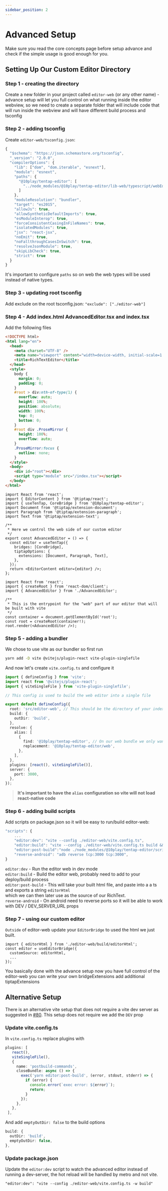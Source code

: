 ```yaml
---
sidebar_position: 2
---
```


# Advanced Setup

Make sure you read the core concepts page before setup advance and check if the simple usage is good enough for you.

## Setting Up Our Custom Editor Directory

### Step 1 - creating the directory

Create a new folder in your project called `editor-web` (or any other name) - advance setup will let you full control on what running inside the editor webview, so we need to create a separate folder that will include code that will run inside the webview and will have different build process and tsconfig

### Step 2 - adding tsconfig

Create `editor-web/tsconfig.json`:

```ts title="editor-web/tsconfig.json"
{
  "$schema": "https://json.schemastore.org/tsconfig",
  "_version": "2.0.0",
  "compilerOptions": {
    "lib": ["dom", "dom.iterable", "esnext"],
    "module": "esnext",
    "paths": {
      "@10play/tentap-editor": [
        "../node_modules/@10play/tentap-editor/lib-web/typescript/webEditorUtils/index.d.ts"
      ]
    },
    "moduleResolution": "bundler",
    "target": "es2015",
    "allowJs": true,
    "allowSyntheticDefaultImports": true,
    "esModuleInterop": true,
    "forceConsistentCasingInFileNames": true,
    "isolatedModules": true,
    "jsx": "react-jsx",
    "noEmit": true,
    "noFallthroughCasesInSwitch": true,
    "resolveJsonModule": true,
    "skipLibCheck": true,
    "strict": true
  }
}
```

It's important to configure `paths` so on web the web types will be used instead of native types.

### Step 3 - updating root tsconfig

Add exclude on the root tsconfig.json: `"exclude": ["./editor-web"]`

### Step 4 - Add index.html AdvancedEditor.tsx and index.tsx

Add the following files

```html title="index.html"
<!DOCTYPE html>
<html lang="en">
  <head>
    <meta charset="UTF-8" />
    <meta name="viewport" content="width=device-width, initial-scale=1.0" />
    <title>RichTextEditor</title>
  </head>
  <style>
    body {
      margin: 0;
      padding: 0;
    }
    #root > div:nth-of-type(1) {
      overflow: auto;
      height: 100%;
      position: absolute;
      width: 100%;
      top: 0;
      bottom: 0;
    }
    #root div .ProseMirror {
      height: 100%;
      overflow: auto;
    }
    .ProseMirror:focus {
      outline: none;
    }
  </style>
  <body>
    <div id="root"></div>
    <script type="module" src="/index.tsx"></script>
  </body>
</html>
```

```tsx title="AdvancedEditor.tsx"
import React from 'react';
import { EditorContent } from '@tiptap/react';
import { useTenTap, CoreBridge } from '@10play/tentap-editor';
import Document from '@tiptap/extension-document';
import Paragraph from '@tiptap/extension-paragraph';
import Text from '@tiptap/extension-text';

/**
 * Here we control the web side of our custom editor
 */
export const AdvancedEditor = () => {
  const editor = useTenTap({
    bridges: [CoreBridge],
    tiptapOptions: {
      extensions: [Document, Paragraph, Text],
    },
  });
  return <EditorContent editor={editor} />;
};
```

```tsx title="index.tsx"
import React from 'react';
import { createRoot } from 'react-dom/client';
import { AdvancedEditor } from './AdvancedEditor';

/**
 * This is the entrypoint for the "web" part of our editor that will be built with vite
 */
const container = document.getElementById('root');
const root = createRoot(container!);
root.render(<AdvancedEditor />);
```

### Step 5 - adding a bundler

We chose to use vite as our bundler so first run

```bash
yarn add -D vite @vitejs/plugin-react vite-plugin-singlefile
```

And now let's create `vite.config.ts` and configure it

```ts title="vite.config.ts"
import { defineConfig } from 'vite';
import react from '@vitejs/plugin-react';
import { viteSingleFile } from 'vite-plugin-singlefile';

// This config is used to build the web editor into a single file

export default defineConfig({
  root: 'src/editor-web', // This should be the directory of your index.html
  build: {
    outDir: 'build',
  },
  resolve: {
    alias: [
      {
        find: '@10play/tentap-editor', // On our web bundle we only want to include web related code
        replacement: '@10play/tentap-editor/web',
      },
    ],
  },
  plugins: [react(), viteSingleFile()],
  server: {
    port: 3000,
  },
});
```

> <strong>It's important to have the `alias` configuration so vite will not load react-native code</strong>

### Step 6 - adding build scripts

Add scripts on package.json so it will be easy to run/build editor-web:

```ts title="package.json"
"scripts": {
    ...
    "editor:dev": "vite --config ./editor-web/vite.config.ts",
    "editor:build": "vite --config ./editor-web/vite.config.ts build && yarn editor:post-build",
    "editor:post-build":"node ./node_modules/@10play/tentap-editor/scripts/buildEditor.js ./editor-web/build/index.html",
    "reverse-android": "adb reverse tcp:3000 tcp:3000",
}
```

`editor:dev` - Run the editor web in dev mode  
`editor:build` - Build the editor web, probably need to add to your deploy/build process  
`editor:post-build` - This will take your built html file, and paste into a a ts and exports a string `editorHtml`  
 which we can then later use as the source of our RichText.  
`reverse-android` - On android need to reverse ports so it will be able to work with DEV / DEV_SERVER_URL props

### Step 7 - using our custom editor

`Outside` of editor-web update your `EditorBridge` to used the html we just built.

```tsx
import { editorHtml } from './editor-web/build/editorHtml';
const editor = useEditorBridge({
  customSource: editorHtml,
  ...
});
```

You basically done with the advance setup now you have full control of the editor-web you can write your own bridgeExtensions add additional tiptapExtensions

## Alternative Setup

There is an alternative vite setup that does not require a vite dev server as suggested in [#80](https://github.com/10play/10tap-editor/issues/80). This setup does not require we add the `DEV` prop

### Update vite.config.ts

In `vite.config.ts` replace plugins with

```ts title="vite.config.ts"
plugins: [
   react(),
   viteSingleFile(),
   {
     name: 'postbuild-commands',
     closeBundle: async () => {
       exec('yarn editor:post-build', (error, stdout, stderr) => {
         if (error) {
           console.error(`exec error: ${error}`);
           return;
         }
       });
     },
   },
 ],
```

And add `emptyOutDir: false` to the build options

```ts title="vite.config.ts"
build: {
  outDir: 'build',
  emptyOutDir: false,
},
```

### Update package.json

Update the `editor:dev` script to watch the advanced editor instead of running a dev-server, the hot reload will be handled by metro and not vite.

`"editor:dev": "vite --config ./editor-web/vite.config.ts -w build"`
